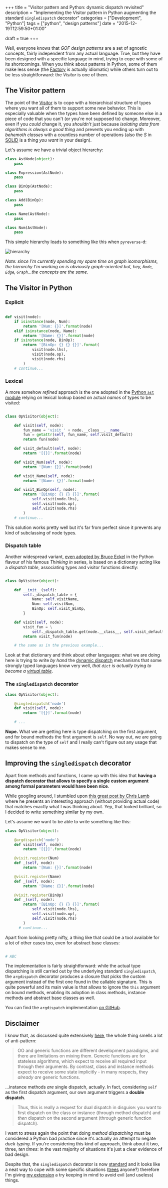 +++
title = "Visitor pattern and Python: dynamic dispatch revisited"
description = "Implementing the Visitor pattern in Python augmenting the standard `singledispatch` decorator"
categories = ["Development", "Python"]
tags = ["python", "design patterns"]
date = "2015-12-19T12:59:50+01:00"

draft = true
+++

Well, everyone knows that *GOF design patterns* are a set of agnostic concepts, fairly independent from any actual
language. True, but they have been designed with a specific language in mind, trying to cope with some of its
shortcomings.
When you think about patterns in Python, some of them make less sense (the [Factory][factory-pattern] is actually
idiomatic) while others turn out to be less straightforward: the *Visitor* is one of them.

## The Visitor pattern

The point of the [Visitor][visitor-pattern] is to cope with a hierarchical structure of types where you want all of them
to support some new behavior. This is especially valuable when the types have been defined by someone else in a piece of
code that you can't (or you're not supposed to) change. Moreover, even if you *could* change it, you *shouldn't* just
because *isolating data from algorithms is always a good thing* and prevents you ending up with *behemoth classes* with
a countless number of operations (also the *S* in [SOLID][SOLID] is a thing *you want* in your design).

Let's assume we have a trivial object hierarchy:

```python
class AstNode(object):
    pass

class Expression(AstNode):
    pass

class BinOp(AstNode):
    pass

class Add(BinOp):
    pass

class Name(AstNode):
    pass

class Num(AstNode):
    pass
```
This simple hierarchy leads to something like this when `pyreverse`-d:

![hierarchy](/images/visitor-ast-hierarchy.png)

*Note: since I'm currently spending my spare time on graph isomorphisms, the hierarchy I'm working on is obviously
graph-oriented but, hey, `Node`, `Edge`, `Graph`...the concepts are the same.*

## The Visitor in Python

### Explicit

```python

def visit(node):
    if isinstance(node, Num):
        return '[Num: {}]'.format(node)
    elif isinstance(node, Name):
        return '[Name: {}]'.format(node)
    if isinstance(node, BinOp):
        return '[BinOp: {} {} {}]'.format(
            visit(node.lhs),
            visit(node.op),
            visit(node.rhs)
        )
    # continue...
```

### Lexical

A more somehow *refined* approach is the one adopted in the [Python `ast` module][visitor-python-ast] relying
on lexical lookup based on actual *names* of types to be visited:

```python

class OpVisitor(object):

    def visit(self, node):
        fun_name = 'visit_' + node.__class__.__name__
        fun = getattr(self, fun_name, self.visit_default)
        return fun(node)

    def visit_default(self, node):
        return '[{}]'.format(node)

    def visit_Num(self, node):
        return '[Num: {}]'.format(node)

    def visit_Name(self, node):
        return '[Name: {}]'.format(node)

    def visit_BinOp(self, node):
        return '[BinOp: {} {} {}]'.format(
            self.visit(node.lhs),
            self.visit(node.op),
            self.visit(node.rhs)
        )
    # continue...
```

This solution works pretty well but it's far from perfect since it prevents any kind of subclassing of node types.

### Dispatch table

Another widespread variant, [even adopted by Bruce Eckel][visitor-python-eckel] in the Python flavour of his famous
*Thinking in* series, is based on a dictionary acting like a *dispatch table*, associating types and visitor functions
directly:

```python

class OpVisitor(object):

    def __init__(self):
        self._dispatch_table = {
            Name: self.visitName,
            Num: self.visitNum,
            BinOp: self.visit_BinOp,
        }

    def visit(self, node):
        visit_fun = \
            self._dispatch_table.get(node.__class__, self.visit_default)
        return visit_fun(node)

    # the same as in the previous example...
```

Look at that dictionary and think about other languages: what we are doing here is trying to write *by hand*
the [dynamic dispatch][dynamic-dispatch] mechanisms that some strongly typed languages know very well,
 *that `dict` is actually trying to become a [virtual table][cpp-vtable]*.


### The `singledispatch` decorator

```python
class OpVisitor(object):

    @singledispatch('node')
    def visit(self, node):
        return '[{}]'.format(node)

    # ...
```

**Nope.** What we are getting here is type dispatching on the first argument, and for bound methods the first argument
is `self`. No way out, we are going to dispatch on the type of `self` and I really can't figure out any usage that makes
sense to me.

## Improving the `singledispatch` decorator

Apart from methods and functions, I came up with this idea that **having a dispatch decorator that allows to specify a
single custom argument among formal parameters would have been nice**.

While googling around, I stumbled upon [this great post by Chris Lamb][chris-lamb-dispatchon] where he presents an
interesting approach (without providing actual code) that matches exactly what I was thinking about. Yep, that looked
brilliant, so I decided to write something similar by my own.

Let's assume we want to be able to write something like this:

```python
class OpVisitor(object):

    @argdispatch('node')
    def visit(self, node):
        return '[{}]'.format(node)

    @visit.register(Num)
    def _(self, node):
        return '[Num: {}]'.format(node)

    @visit.register(Name)
    def _(self, node):
        return '[Name: {}]'.format(node)

    @visit.register(BinOp)
    def _(self, node):
        return '[BinOp: {} {} {}]'.format(
            self.visit(node.lhs),
            self.visit(node.op),
            self.visit(node.rhs)
        )
      # continue...
```

Apart from looking pretty nifty, a thing like that could be a tool available for a lot of other cases too, even for
abstract base classes:

```python

# ABC

```

The implementation is fairly straightforward: while the actual type dispatching is still carried out by the underlying
standard `singledispatch`, the `argdispatch` decorator produces a closure that picks the custom argument instead of the
first one found in the callable signature. This is quite powerful and its main value is that allows to ignore the
`this` argument on bound methods, enabling its adoption in class methods, instance methods and abstract base classes as
well.

You can find the `argdispatch` implementation [on GitHub][argdispatch-github].

## Disclaimer

I know that, as discussed quite extensively [here][abc-support], the whole thing smells a lot of anti-pattern:

> OO and generic functions are different development paradigms,
> and there are limitations on mixing them. Generic functions are for
> stateless algorithms, which expect to receive all required input
> through their arguments. By contrast, class and instance methods
> expect to receive some state implicitly - in many respects, they
> *already are* generic functions.

...instance methods *are* single dispatch, actually. In fact, considering `self` as the first dispatch argument, our own
argument triggers a **double dispatch**.

> Thus, this is really a request for dual dispatch in disguise: you want
> to first dispatch on the class or instance (through method dispatch)
> and *then* dispatch on the second argument (through generic function
> dispatch).

I want to stress again the point that doing *method dispatching* must be considered a Python bad practice since it's
actually an attempt to negate *duck typing*. If you're considering this kind of approach, think about it two, three,
*ten times*: in the vast majority of situations it's just a clear evidence of bad design.

Despite that, the `singledispatch` decorator is now [standard][singledispatch] and it looks like a neat way to cope with
some specific situations ([trees](https://en.wikipedia.org/wiki/Abstract_syntax_tree) anyone?) therefore I'm giving
[my extension][argdispatch-github] a try keeping in mind to avoid evil (and useless) things.

[factory-pattern]: https://sourcemaking.com/design_patterns/factory_method
[visitor-pattern]: https://sourcemaking.com/design_patterns/visitor
[SOLID]: https://en.wikipedia.org/wiki/SOLID_(object-oriented_design)
[cpp-vtable]: https://en.wikipedia.org/wiki/Virtual_method_table
[dynamic-dispatch]: https://en.wikipedia.org/wiki/Dynamic_dispatch
[multiple-dispatch]: https://en.wikipedia.org/wiki/Multiple_dispatch
[visitor-python-eckel]: http://python-3-patterns-idioms-test.readthedocs.org/en/latest/Visitor.html
[visitor-python-ast]: https://docs.python.org/3.5/library/ast.html#ast.NodeVisitor
[abc-support]: http://code.activestate.com/lists/python-dev/122554/
[dict-dispatch]: http://codereview.stackexchange.com/questions/7433/dictionary-based-dispatch-in-python-with-multiple-parameters
[chris-lamb-dispatchon]: https://chris-lamb.co.uk/posts/visitor-pattern-in-python
[singledispatch]: https://docs.python.org/3/library/functools.html#functools.singledispatch
[argdispatch-github]: https://github.com/nazavode/argdispatch
